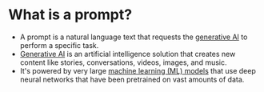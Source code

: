 # What is a prompt?
- A prompt is a natural language text that requests the [generative AI](../GenAI/Readme.md) to perform a specific task.
- [Generative AI](../GenAI/Readme.md) is an artificial intelligence solution that creates new content like stories, conversations, videos, images, and music.
- It's powered by very large [machine learning (ML) models](../FoundationalModels/LLM.md) that use deep neural networks that have been pretrained on vast amounts of data.